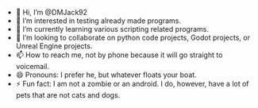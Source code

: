 - 👋 Hi, I’m @DMJack92
- 👀 I’m interested in testing already made programs.
- 🌱 I’m currently learning various scripting related programs.
- 💞️ I’m looking to collaborate on python code projects, Godot projects, or Unreal Engine projects.
- 📫 How to reach me, not by phone because it will go straight to voicemail.
- 😄 Pronouns: I prefer he, but whatever floats your boat.
- ⚡ Fun fact: I am not a zombie or an android. I do, however, have a lot of pets that are not cats and dogs.

<!---
DMJack92/DMJack92 is a ✨ special ✨ repository because its `README.md` (this file) appears on your GitHub profile.
You can click the Preview link to take a look at your changes.
--->
